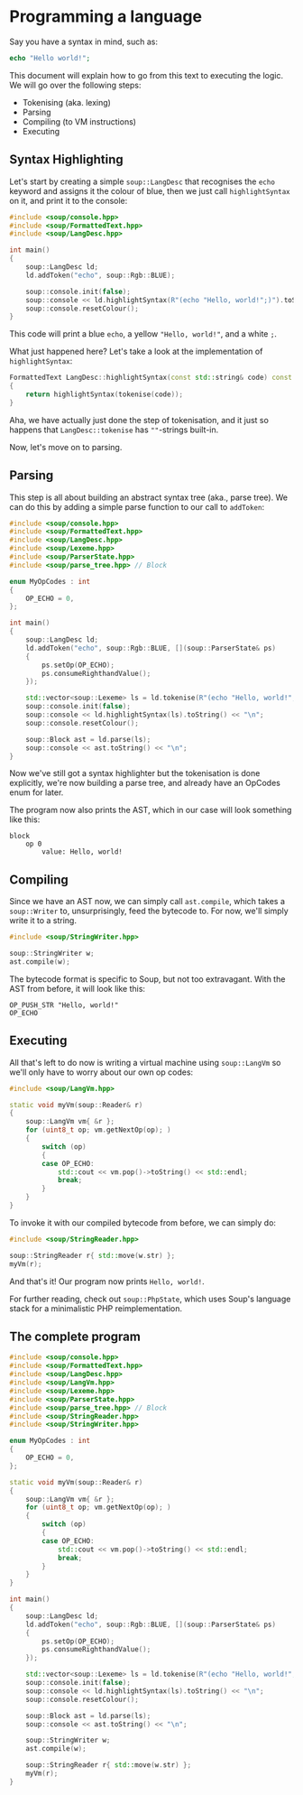 # Programming a language

Say you have a syntax in mind, such as:

```PHP
echo "Hello world!";
```

This document will explain how to go from this text to executing the logic. We will go over the following steps:

- Tokenising (aka. lexing)
- Parsing
- Compiling (to VM instructions)
- Executing

## Syntax Highlighting

Let's start by creating a simple `soup::LangDesc` that recognises the `echo` keyword and assigns it the colour of blue, then we just call `highlightSyntax` on it, and print it to the console:

```C++
#include <soup/console.hpp>
#include <soup/FormattedText.hpp>
#include <soup/LangDesc.hpp>

int main()
{
    soup::LangDesc ld;
    ld.addToken("echo", soup::Rgb::BLUE);

    soup::console.init(false);
    soup::console << ld.highlightSyntax(R"(echo "Hello, world!";)").toString() << "\n";
    soup::console.resetColour();
}
```

This code will print a blue `echo`, a yellow `"Hello, world!"`, and a white `;`.

What just happened here? Let's take a look at the implementation of `highlightSyntax`:

```C++
FormattedText LangDesc::highlightSyntax(const std::string& code) const
{
    return highlightSyntax(tokenise(code));
}
```

Aha, we have actually just done the step of tokenisation, and it just so happens that `LangDesc::tokenise` has `""`-strings built-in.

Now, let's move on to parsing.

## Parsing

This step is all about building an abstract syntax tree (aka., parse tree). We can do this by adding a simple parse function to our call to `addToken`:

```C++
#include <soup/console.hpp>
#include <soup/FormattedText.hpp>
#include <soup/LangDesc.hpp>
#include <soup/Lexeme.hpp>
#include <soup/ParserState.hpp>
#include <soup/parse_tree.hpp> // Block

enum MyOpCodes : int
{
    OP_ECHO = 0,
};

int main()
{
    soup::LangDesc ld;
    ld.addToken("echo", soup::Rgb::BLUE, [](soup::ParserState& ps)
    {
        ps.setOp(OP_ECHO);
        ps.consumeRighthandValue();
    });

    std::vector<soup::Lexeme> ls = ld.tokenise(R"(echo "Hello, world!";)");
    soup::console.init(false);
    soup::console << ld.highlightSyntax(ls).toString() << "\n";
    soup::console.resetColour();

    soup::Block ast = ld.parse(ls);
    soup::console << ast.toString() << "\n";
}
```

Now we've still got a syntax highlighter but the tokenisation is done explicitly, we're now building a parse tree, and already have an OpCodes enum for later.

The program now also prints the AST, which in our case will look something like this:

```
block
    op 0
        value: Hello, world!
```

## Compiling

Since we have an AST now, we can simply call `ast.compile`, which takes a `soup::Writer` to, unsurprisingly, feed the bytecode to. For now, we'll simply write it to a string.

```C++
#include <soup/StringWriter.hpp>
```
```C++
soup::StringWriter w;
ast.compile(w);
```

The bytecode format is specific to Soup, but not too extravagant. With the AST from before, it will look like this:

```
OP_PUSH_STR "Hello, world!"
OP_ECHO
```

## Executing

All that's left to do now is writing a virtual machine using `soup::LangVm` so we'll only have to worry about our own op codes:

```C++
#include <soup/LangVm.hpp>
```
```C++
static void myVm(soup::Reader& r)
{
    soup::LangVm vm{ &r };
    for (uint8_t op; vm.getNextOp(op); )
    {
        switch (op)
        {
        case OP_ECHO:
            std::cout << vm.pop()->toString() << std::endl;
            break;
        }
    }
}
```

To invoke it with our compiled bytecode from before, we can simply do:

```C++
#include <soup/StringReader.hpp>
```
```C++
soup::StringReader r{ std::move(w.str) };
myVm(r);
```

And that's it! Our program now prints `Hello, world!`.

For further reading, check out `soup::PhpState`, which uses Soup's language stack for a minimalistic PHP reimplementation.

## The complete program

```C++
#include <soup/console.hpp>
#include <soup/FormattedText.hpp>
#include <soup/LangDesc.hpp>
#include <soup/LangVm.hpp>
#include <soup/Lexeme.hpp>
#include <soup/ParserState.hpp>
#include <soup/parse_tree.hpp> // Block
#include <soup/StringReader.hpp>
#include <soup/StringWriter.hpp>

enum MyOpCodes : int
{
    OP_ECHO = 0,
};

static void myVm(soup::Reader& r)
{
    soup::LangVm vm{ &r };
    for (uint8_t op; vm.getNextOp(op); )
    {
        switch (op)
        {
        case OP_ECHO:
            std::cout << vm.pop()->toString() << std::endl;
            break;
        }
    }
}

int main()
{
    soup::LangDesc ld;
    ld.addToken("echo", soup::Rgb::BLUE, [](soup::ParserState& ps)
    {
        ps.setOp(OP_ECHO);
        ps.consumeRighthandValue();
    });

    std::vector<soup::Lexeme> ls = ld.tokenise(R"(echo "Hello, world!";)");
    soup::console.init(false);
    soup::console << ld.highlightSyntax(ls).toString() << "\n";
    soup::console.resetColour();

    soup::Block ast = ld.parse(ls);
    soup::console << ast.toString() << "\n";

    soup::StringWriter w;
    ast.compile(w);

    soup::StringReader r{ std::move(w.str) };
    myVm(r);
}
```
